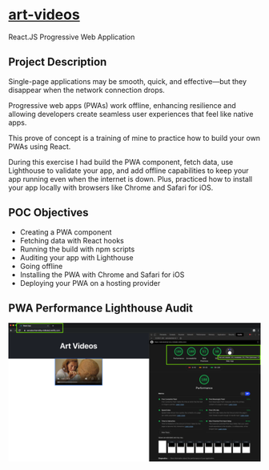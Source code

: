 # [art-videos](https://xenodochial-kilby-b0bde3.netlify.com/)

React.JS Progressive Web Application

## Project Description

Single-page applications may be smooth, quick, and effective—but they disappear when the network connection drops.

Progressive web apps (PWAs) work offline, enhancing resilience and allowing developers create seamless user experiences that feel like native apps.

This prove of concept is a training of mine to practice how to build your own PWAs using React.

During this exercise I had build the PWA component, fetch data, use Lighthouse to validate your app, and add offline capabilities to keep your app running even when the internet is down. Plus, practiced how to install your app locally with browsers like Chrome and Safari for iOS.

## POC Objectives

- Creating a PWA component
- Fetching data with React hooks
- Running the build with npm scripts
- Auditing your app with Lighthouse
- Going offline
- Installing the PWA with Chrome and Safari for iOS
- Deploying your PWA on a hosting provider

## PWA Performance Lighthouse Audit

![Lighthouse-audit](docs/Lighthouse-audit.png)
